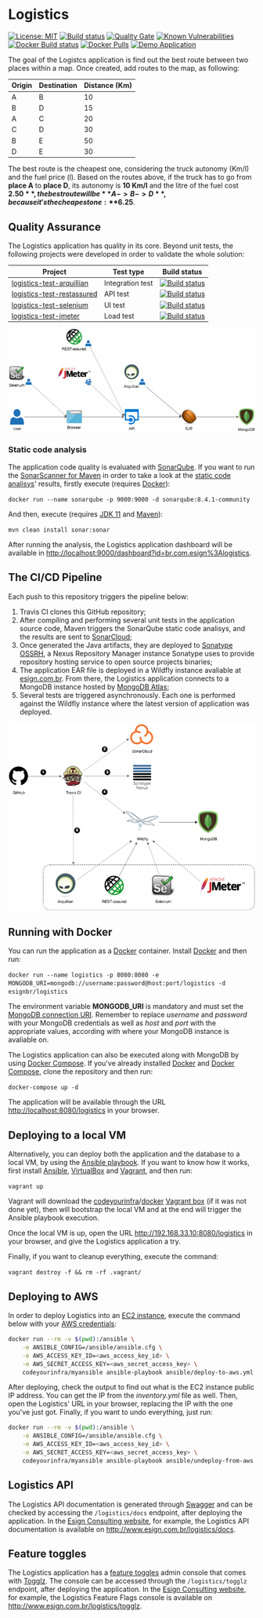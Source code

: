 # Logistics

[![License: MIT](https://img.shields.io/badge/License-MIT-yellow.svg)](https://opensource.org/licenses/MIT) [![Build status](https://travis-ci.org/esign-consulting/logistics.svg?branch=master)](https://travis-ci.org/esign-consulting/logistics) [![Quality Gate](https://sonarcloud.io/api/project_badges/measure?project=br.com.esign%3Alogistics&metric=alert_status)](https://sonarcloud.io/dashboard/index/br.com.esign:logistics) [![Known Vulnerabilities](https://snyk.io/test/github/esign-consulting/logistics/badge.svg)](https://snyk.io/test/github/esign-consulting/logistics) [![Docker Build status](https://img.shields.io/docker/cloud/build/esignbr/logistics.svg)](https://hub.docker.com/r/esignbr/logistics/builds) [![Docker Pulls](https://img.shields.io/docker/pulls/esignbr/logistics.svg)](https://hub.docker.com/r/esignbr/logistics) [![Demo Application](https://img.shields.io/website-up-down-green-red/http/www.esign.com.br/logistics.svg?label=demo)](http://www.esign.com.br/logistics)

The goal of the Logistcs application is find out the best route between two places within a map. Once created, add routes to the map, as following:

Origin | Destination | Distance (Km)
------ | ----------- | -------------
A | B | 10
B | D | 15
A | C | 20
C | D | 30
B | E | 50
D | E | 30

The best route is the cheapest one, considering the truck autonomy (Km/l) and the fuel price (l). Based on the routes above, if the truck has to go from **place A** to **place D**, its autonomy is **10 Km/l** and the litre of the fuel cost **$2.50**, the best route will be **A -> B -> D**, because it's the cheapest one: **$6.25**.

## Quality Assurance

The Logistics application has quality in its core. Beyond unit tests, the following projects were developed in order to validate the whole solution:

Project | Test type | Build status
------- | --------- | ------------
[logistics-test-arquillian](https://github.com/esign-consulting/logistics-test-arquillian) | Integration test | [![Build status](https://travis-ci.org/esign-consulting/logistics-test-arquillian.svg?branch=master)](https://travis-ci.org/esign-consulting/logistics-test-arquillian)
[logistics-test-restassured](https://github.com/esign-consulting/logistics-test-restassured) | API test | [![Build status](https://travis-ci.org/esign-consulting/logistics-test-restassured.svg?branch=master)](https://travis-ci.org/esign-consulting/logistics-test-restassured)
[logistics-test-selenium](https://github.com/esign-consulting/logistics-test-selenium) | UI test | [![Build status](https://travis-ci.org/esign-consulting/logistics-test-selenium.svg?branch=master)](https://travis-ci.org/esign-consulting/logistics-test-selenium)
[logistics-test-jmeter](https://github.com/esign-consulting/logistics-test-jmeter) | Load test | [![Build status](https://travis-ci.org/esign-consulting/logistics-test-jmeter.svg?branch=master)](https://travis-ci.org/esign-consulting/logistics-test-jmeter)

![Logistics' tests](https://raw.githubusercontent.com/esign-consulting/logistics/master/logistics-tests.png)

### Static code analysis

The application code quality is evaluated with [SonarQube](https://www.sonarqube.org). If you want to run the [SonarScanner for Maven](https://docs.sonarqube.org/latest/analysis/scan/sonarscanner-for-maven) in order to take a look at the [static code analisys](https://en.wikipedia.org/wiki/Static_program_analysis)' results, firstly execute (requires [Docker](https://www.docker.com)):

`docker run --name sonarqube -p 9000:9000 -d sonarqube:8.4.1-community`

And then, execute (requires [JDK 11](https://openjdk.java.net/projects/jdk/11) and [Maven](https://maven.apache.org)):

`mvn clean install sonar:sonar`

After running the analysis, the Logistics application dashboard will be available in <http://localhost:9000/dashboard?id=br.com.esign%3Alogistics>.

## The CI/CD Pipeline

Each push to this repository triggers the pipeline below:

1. Travis CI clones this GitHub repository;
2. After compiling and performing several unit tests in the application source code, Maven triggers the SonarQube static code analisys, and the results are sent to [SonarCloud](https://sonarcloud.io);
3. Once generated the Java artifacts, they are deployed to [Sonatype OSSRH](https://oss.sonatype.org), a Nexus Repository Manager instance Sonatype uses to provide repository hosting service to open source projects binaries;
4. The application EAR file is deployed in a Wildfly instance avaliable at [esign.com.br](http://www.esign.com.br). From there, the Logistics application connects to a MongoDB instance hosted by [MongoDB Atlas](https://www.mongodb.com/cloud/atlas);
5. Several tests are triggered asynchronously. Each one is performed against the Wildfly instance where the latest version of application was deployed.

![Logistics' pipeline](https://raw.githubusercontent.com/esign-consulting/logistics/master/logistics-pipeline.png)

## Running with Docker

You can run the application as a [Docker](https://www.docker.com) container. Install [Docker](https://docs.docker.com/install) and then run:

`docker run --name logistics -p 8080:8080 -e MONGODB_URI=mongodb://username:password@host:port/logistics -d esignbr/logistics`

The environment variable **MONGODB_URI** is mandatory and must set the [MongoDB connection URI](https://docs.mongodb.com/manual/reference/connection-string). Remember to replace *username* and *password* with your MongoDB credentials as well as *host* and *port* with the appropriate values, according with where your MongoDB instance is avaliable on.

The Logistics application can also be executed along with MongoDB by using [Docker Compose](https://docs.docker.com/compose). If you've already installed [Docker](https://docs.docker.com/install) and [Docker Compose](https://docs.docker.com/compose/install), clone the repository and then run:

`docker-compose up -d`

The application will be available through the URL <http://localhost:8080/logistics> in your browser.

## Deploying to a local VM

Alternatively, you can deploy both the application and the database to a local VM, by using the [Ansible playbook](playbook.yml). If you want to know how it works, first install [Ansible](https://www.ansible.com), [VirtualBox](https://www.virtualbox.org) and [Vagrant](https://www.vagrantup.com), and then run:

`vagrant up`

Vagrant will download the [codeyourinfra](https://app.vagrantup.com/codeyourinfra)/[docker](https://app.vagrantup.com/codeyourinfra/boxes/docker) [Vagrant box](https://www.vagrantup.com/docs/boxes.html) (if it was not done yet), then will bootstrap the local VM and at the end will trigger the Ansible playbook execution.

Once the local VM is up, open the URL <http://192.168.33.10:8080/logistics> in your browser, and give the Logistics application a try.

Finally, if you want to cleanup everything, execute the command:

`vagrant destroy -f && rm -rf .vagrant/`

## Deploying to AWS

In order to deploy Logistics into an [EC2 instance](https://aws.amazon.com/ec2), execute the command below with your [AWS credentials](https://docs.aws.amazon.com/general/latest/gr/aws-sec-cred-types.html#access-keys-and-secret-access-keys):

```bash
docker run --rm -v $(pwd):/ansible \
    -e ANSIBLE_CONFIG=/ansible/ansible.cfg \
    -e AWS_ACCESS_KEY_ID=<aws_access_key_id> \
    -e AWS_SECRET_ACCESS_KEY=<aws_secret_access_key> \
    codeyourinfra/myansible ansible-playbook ansible/deploy-to-aws.yml
```

After deploying, check the output to find out what is the EC2 instance public IP address. You can get the IP from the *inventory.yml* file as well. Then, open the Logistics' URL in your browser, replacing the IP with the one you've just got. Finally, if you want to undo everything, just run:

```bash
docker run --rm -v $(pwd):/ansible \
    -e ANSIBLE_CONFIG=/ansible/ansible.cfg \
    -e AWS_ACCESS_KEY_ID=<aws_access_key_id> \
    -e AWS_SECRET_ACCESS_KEY=<aws_secret_access_key> \
    codeyourinfra/myansible ansible-playbook ansible/undeploy-from-aws.yml
```

## Logistics API

The Logistics API documentation is generated through [Swagger](https://swagger.io) and can be checked by accessing the `/logistics/docs` endpoint, after deploying the application. In the [Esign Consulting website](http://www.esign.com.br), for example, the Logistics API documentation is available on <http://www.esign.com.br/logistics/docs>.

## Feature toggles

The Logistics application has a [feature toggles](https://www.martinfowler.com/articles/feature-toggles.html) admin console that comes with [Togglz](https://www.togglz.org). The console can be accessed through the `/logistics/togglz` endpoint, after deploying the application. In the [Esign Consulting website](http://www.esign.com.br), for example, the Logistics Feature Flags console is available on <http://www.esign.com.br/logistics/togglz>.
